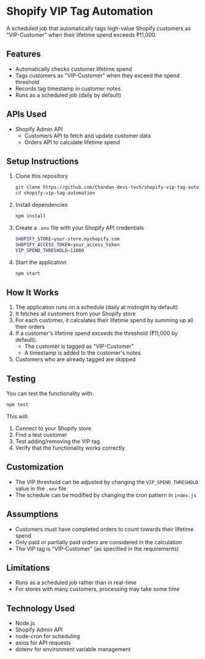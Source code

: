 # Shopify VIP Tag Automation

A scheduled job that automatically tags high-value Shopify customers as "VIP-Customer" when their lifetime spend exceeds ₹11,000.

## Features

- Automatically checks customer lifetime spend
- Tags customers as "VIP-Customer" when they exceed the spend threshold
- Records tag timestamp in customer notes
- Runs as a scheduled job (daily by default)

## APIs Used

- Shopify Admin API
  - Customers API to fetch and update customer data
  - Orders API to calculate lifetime spend

## Setup Instructions

1. Clone this repository

   ```bash
   git clone https://github.com/Chandan-devs-tech/shopify-vip-tag-automation.git
   cd shopify-vip-tag-automation
   ```

2. Install dependencies

   ```bash
   npm install
   ```

3. Create a `.env` file with your Shopify API credentials

   ```bash
   SHOPIFY_STORE=your-store.myshopify.com
   SHOPIFY_ACCESS_TOKEN=your_access_token
   VIP_SPEND_THRESHOLD=11000
   ```

4. Start the application

   ```bash
   npm start
   ```

## How It Works

1. The application runs on a schedule (daily at midnight by default)
2. It fetches all customers from your Shopify store
3. For each customer, it calculates their lifetime spend by summing up all their orders
4. If a customer's lifetime spend exceeds the threshold (₹11,000 by default):
   - The customer is tagged as "VIP-Customer"
   - A timestamp is added to the customer's notes
5. Customers who are already tagged are skipped

## Testing

You can test the functionality with:

```bash
npm test
```

This will:

1. Connect to your Shopify store
2. Find a test customer
3. Test adding/removing the VIP tag
4. Verify that the functionality works correctly

## Customization

- The VIP threshold can be adjusted by changing the `VIP_SPEND_THRESHOLD` value in the `.env` file
- The schedule can be modified by changing the cron pattern in `index.js`

## Assumptions

- Customers must have completed orders to count towards their lifetime spend
- Only paid or partially paid orders are considered in the calculation
- The VIP tag is "VIP-Customer" (as specified in the requirements)

## Limitations

- Runs as a scheduled job rather than in real-time
- For stores with many customers, processing may take some time

## Technology Used

- Node.js
- Shopify Admin API
- node-cron for scheduling
- axios for API requests
- dotenv for environment variable management

